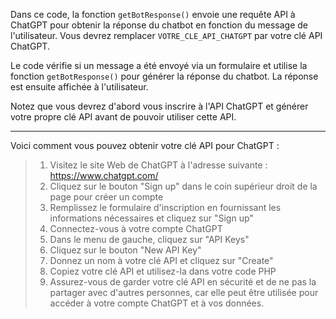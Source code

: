 Dans ce code, la fonction `getBotResponse()` envoie une requête API à ChatGPT pour obtenir la réponse du chatbot en fonction du message de l'utilisateur. 
Vous devrez remplacer `VOTRE_CLE_API_CHATGPT` par votre clé API ChatGPT.

Le code vérifie si un message a été envoyé via un formulaire et utilise la fonction `getBotResponse()` pour générer la réponse du chatbot. 
La réponse est ensuite affichée à l'utilisateur.

Notez que vous devrez d'abord vous inscrire à l'API ChatGPT et générer votre propre clé API avant de pouvoir utiliser cette API.

----------------

Voici comment vous pouvez obtenir votre clé API pour ChatGPT :

>1. Visitez le site Web de ChatGPT à l'adresse suivante : https://www.chatgpt.com/
>2. Cliquez sur le bouton "Sign up" dans le coin supérieur droit de la page pour créer un compte
>3. Remplissez le formulaire d'inscription en fournissant les informations nécessaires et cliquez sur "Sign up"
>4. Connectez-vous à votre compte ChatGPT
>5. Dans le menu de gauche, cliquez sur "API Keys"
>6. Cliquez sur le bouton "New API Key"
>7. Donnez un nom à votre clé API et cliquez sur "Create"
>8. Copiez votre clé API et utilisez-la dans votre code PHP
>9. Assurez-vous de garder votre clé API en sécurité et de ne pas la partager avec d'autres personnes, car elle peut être utilisée pour accéder à votre compte ChatGPT et à vos données.

